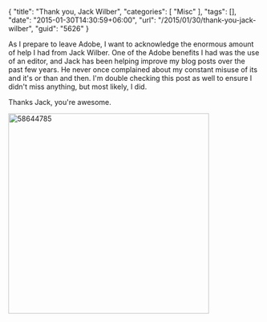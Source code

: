 {
	"title": "Thank you, Jack Wilber",
	"categories": [
		"Misc"
	],
	"tags": [],
	"date": "2015-01-30T14:30:59+06:00",
	"url": "/2015/01/30/thank-you-jack-wilber",
	"guid": "5626"
}

As I prepare to leave Adobe, I want to acknowledge the enormous amount of help I had from Jack Wilber. One of the Adobe benefits I had was the use of an editor, and Jack has been helping improve my blog posts over the past few years. He never once complained about my constant misuse of its and it's or than and then. I'm double checking this post as well to ensure I didn't miss anything, but most likely, I did. 

Thanks Jack, you're awesome.

<a href="http://www.raymondcamden.com/wp-content/uploads/2015/01/58644785.jpg"><img src="http://static.raymondcamden.com/images/wp-content/uploads/2015/01/58644785.jpg" alt="58644785" width="400" height="400" class="alignnone size-full wp-image-5627" /></a>